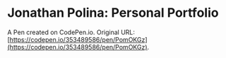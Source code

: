 # Jonathan Polina: Personal Portfolio

A Pen created on CodePen.io. Original URL: [https://codepen.io/353489586/pen/PomOKGz](https://codepen.io/353489586/pen/PomOKGz).


